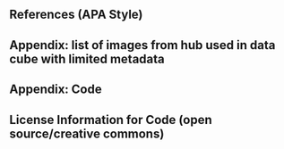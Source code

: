 ## References (APA Style)

## Appendix: list of images from hub used in data cube with limited metadata

## Appendix: Code

## License Information for Code (open source/creative commons)



